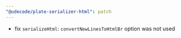 ```yaml
---
"@udecode/plate-serializer-html": patch
---
```


- fix `serializeHtml`: `convertNewLinesToHtmlBr` option was not used
